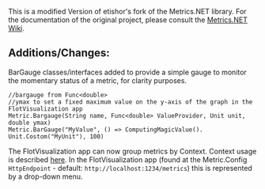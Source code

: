 This is a modified Version of etishor's fork of the Metrics.NET library.
For the documentation of the original project, please consult the [Metrics.NET Wiki](https://github.com/etishor/Metrics.NET/wiki).

## Additions/Changes:

BarGauge classes/interfaces added to provide a simple gauge to monitor the momentary status of a metric, for clarity purposes.

	//bargauge from Func<double>
	//ymax to set a fixed maximum value on the y-axis of the graph in the FlotVisualization app
	Metric.Bargauge(String name, Func<double> ValueProvider, Unit unit, double ymax)
	Metric.BarGauge("MyValue", () => ComputingMagicValue(). Unit.Costom("MyUnit"), 100)

The FlotVisualization app can now group metrics by Context. Context usage is described [here](https://github.com/etishor/Metrics.NET/wiki/Grouping-&-Organizing-Metrics).
In the FlotVisualization app (found at the Metric.Config  ` HttpEndpoint ` - default: ` http://localhost:1234/metrics `) this is represented by a drop-down menu.